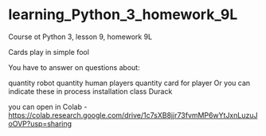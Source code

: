 # learning_Python_3_homework_9L
Course ot Python 3, lesson 9, homework 9L


Cards play in simple fool

You have to answer on questions about:

quantity robot
quantity human players
quantity card for player
Or you can indicate these in process installation class Durack

you can open in Colab - https://colab.research.google.com/drive/1c7sXB8jjr73fvmMP6wYtJxnLuzuJoOVP?usp=sharing
